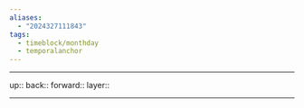 ```yaml
---
aliases:
  - "2024327111843"
tags:
  - timeblock/monthday
  - temporalanchor
---
```




***

up:: 
back:: 
forward:: 
layer:: 

***

